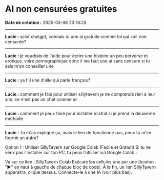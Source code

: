 # AI non censurées gratuites

**Date de création :** 2025-03-06 23:16:25

---

**Lucie :**
salut chatgpt, connais tu une ai gratuite comme toi qui soit non censurée?

---

**Lucie :**
je voudrais de l'aide pour écrire une histoire un peu perverse et erotique, voire pornographique donc il me faut une ai sans censure si tu sais m'en conseiller une

---

**Lucie :**
ya t'il une d'elle qui parle français?

---

**Lucie :**
comment je fais pour utiliser sillytavern je ne comprends rien a leur site, ce n'est pas un chat comme ici

---

**Lucie :**
comment je peux faire pour installer mistral si je prend la deuxieme methode

---

**Lucie :**
Tu m'as expliqué ça, mais le lien de fonctionne pas, peux tu m'en fournir un autre?

 Option 1 : Utiliser SillyTavern sur Google Colab (Facile et Gratuit)
Si tu ne veux pas l’installer sur ton PC, tu peux l’utiliser via Google Colab :

Va sur ce lien : SillyTavern Colab
Exécute les cellules une par une (bouton "▶" en haut à gauche de chaque bloc de code).
À la fin, un lien SillyTavern apparaîtra, clique dessus.
Connecte-le à une IA (voir plus bas).
